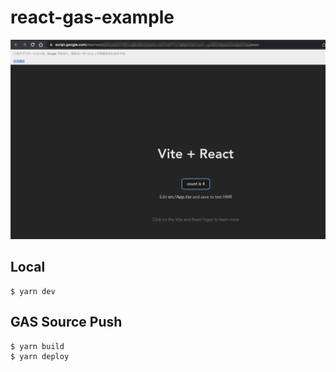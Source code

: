 # react-gas-example

![img](https://raw.githubusercontent.com/u7chan/react-gas-example/images/1.png)

## Local

```
$ yarn dev
```

## GAS Source Push

```
$ yarn build
$ yarn deploy
```
